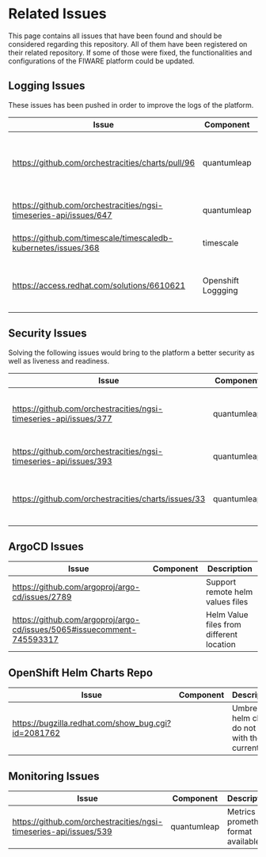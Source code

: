 # Related Issues

This page contains all issues that have been found and should be considered regarding this repository. All of them have been registered on their related repository. If some of those were fixed, the functionalities and configurations of the FIWARE platform could be updated.

## Logging Issues

These issues has been pushed in order to improve the logs of the platform.

| Issue | Component | Description |
|------------|------|---------|
| https://github.com/orchestracities/charts/pull/96 | quantumleap | Pull Request to be able to add pod labels in values.yaml |
| https://github.com/orchestracities/ngsi-timeseries-api/issues/647 | quantumleap | Requested JSON format |
| https://github.com/timescale/timescaledb-kubernetes/issues/368 | timescale | Requested JSON format |
| https://access.redhat.com/solutions/6610621 | Openshift Loggging | Send logs duplicated to the internal elastic |

## Security Issues

Solving the following issues would bring to the platform a better security as well as liveness and readiness.

| Issue | Component | Description |
|------------|------|---------|
| https://github.com/orchestracities/ngsi-timeseries-api/issues/377 | quantumleap | Fix health method to set liveness and readiness |
| https://github.com/orchestracities/ngsi-timeseries-api/issues/393 | quantumleap | Connect to Timescale over SSL |
| https://github.com/orchestracities/charts/issues/33 | quantumleap | Support configuration of sensible data via secrets |


## ArgoCD Issues

| Issue | Component | Description |
|------------|------|---------|
| https://github.com/argoproj/argo-cd/issues/2789 |  | Support remote helm values files |
| https://github.com/argoproj/argo-cd/issues/5065#issuecomment-745593317 |  | Helm Value files from different location |


## OpenShift Helm Charts Repo

| Issue | Component | Description |
|------------|------|---------|
| https://bugzilla.redhat.com/show_bug.cgi?id=2081762 |  | Umbrella helm charts do not work with the current |

## Monitoring Issues
| Issue | Component | Description |
|------------|------|---------|
| https://github.com/orchestracities/ngsi-timeseries-api/issues/539 | quantumleap | Metrics in prometheus format available |
